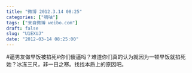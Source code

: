 ```yaml
---
title: "微博 2012.3.14 08:25"
categories: ["嘀咕"]
tags: ["来自微博 weibo.com"]
draft: false
slug: "U1EXUJ"
date: "2012-03-14 08:25:00"
---
```


<p>#逼男友做早饭被掐死#你们傻逼吗？难道你们真的认为就因为一顿早饭就掐死她？冰冻三尺，非一日之寒。找找本质上的原因吧。 ​​​​</p>
